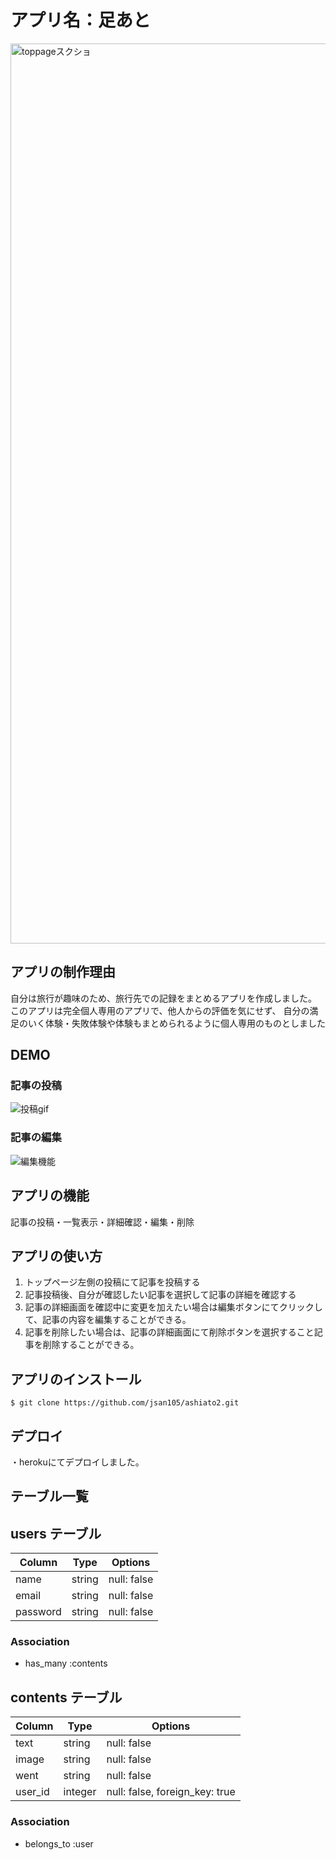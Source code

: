 # アプリ名：足あと

<img width="1440" alt="toppageスクショ" src="https://user-images.githubusercontent.com/57351081/72677306-3be16780-3ade-11ea-9534-75e6f0cd755d.png">

## アプリの制作理由
自分は旅行が趣味のため、旅行先での記録をまとめるアプリを作成しました。
このアプリは完全個人専用のアプリで、他人からの評価を気にせず、
自分の満足のいく体験・失敗体験や体験もまとめられるように個人専用のものとしました

## DEMO

### 記事の投稿
![投稿gif](https://user-images.githubusercontent.com/57351081/72677497-6af8d880-3ae0-11ea-9572-728353977195.gif)

### 記事の編集
![編集機能](https://user-images.githubusercontent.com/57351081/72677747-320e3300-3ae3-11ea-95e7-9b25e8f5919d.gif)

## アプリの機能
 
 記事の投稿・一覧表示・詳細確認・編集・削除


## アプリの使い方
 
1. トップページ左側の投稿にて記事を投稿する
2. 記事投稿後、自分が確認したい記事を選択して記事の詳細を確認する
3. 記事の詳細画面を確認中に変更を加えたい場合は編集ボタンにてクリックして、記事の内容を編集することができる。
4. 記事を削除したい場合は、記事の詳細画面にて削除ボタンを選択すること記事を削除することができる。


## アプリのインストール
 
```
$ git clone https://github.com/jsan105/ashiato2.git
```
## デプロイ
 
・herokuにてデプロイしました。








## テーブル一覧

## users テーブル

| Column   | Type   | Options     |
| -------- | ------ | ----------- |
| name     | string | null: false |
| email    | string | null: false |
| password | string | null: false |

### Association

- has_many :contents

## contents テーブル

| Column  | Type    | Options                        |
| ------- | ------- | ------------------------------ |
| text    | string  | null: false                    |
| image   | string  | null: false                    |
| went    | string  | null: false                    |
| user_id | integer | null: false, foreign_key: true |

### Association

- belongs_to :user
